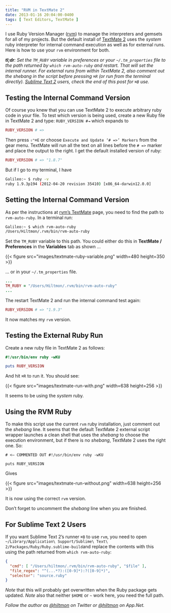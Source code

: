 ```yaml
---
title: "RVM in TextMate 2"
date: 2013-01-16 20:04:00-0400
tags: [ Text Editors, TextMate ]
---
```


I use Ruby Version Manager ([rvm](https://rvm.io)) to manage the interpreters and gemsets for all of my projects. But the default install of [TextMate 2](https://github.com/textmate/textmate) uses the *system* ruby interpreter for internal command execution as well as for external runs. Here is how to use your `rvm` environment for both.

***tl;dr**: Set the `TM_RUBY` variable in preferences or your `~/.tm_properties` file to the path returned by `which rvm-auto-ruby` and restart. That will set the internal runner. For external runs from within TextMate 2, also comment out the shebang in the script before pressing `⌘R` (or run from the terminal directly). [Sublime Text 2](http://www.sublimetext.com/2) users, check the end of this post for `⌘B` use.*

## Testing the Internal Command Version

Of course you knew that you can use TextMate 2 to execute arbitrary ruby code in your file. To test which version is being used, create a new Ruby file in TextMate 2 and type: `RUBY_VERSION #⇥` which expands to 

``` ruby
RUBY_VERSION # =>
```

Then press `⇧⌃⌘E` or choose `Execute and Update ‘# =>’ Markers` from the gear menu. TextMate will run all the text on all lines before the `# =>` marker and place the output to the right. I get the default installed version of ruby:

``` ruby
RUBY_VERSION # => "1.8.7"
```

But if I go to my terminal, I have

``` sh
Galileo:~ $ ruby -v
ruby 1.9.3p194 (2012-04-20 revision 35410) [x86_64-darwin12.0.0]
```

## Setting the Internal Command Version

As per the instructions at [rvm’s TextMate](https://rvm.io/integration/textmate/) page, you need to find the path to `rvm-auto-ruby`. In a terminal run:

``` sh
Galileo:~ $ which rvm-auto-ruby
/Users/Hiltmon/.rvm/bin/rvm-auto-ruby
```

Set the `TM_RUBY` variable to this path. You could either do this in **TextMate / Preferences** in the **Variables** tab as shown ...

{{< figure src="images/textmate-ruby-variable.png" width=480 height=350 >}}

... or in your `~/.tm_properties` file.

``` ruby .tm_properties
...
TM_RUBY = "/Users/Hiltmon/.rvm/bin/rvm-auto-ruby"
...
```

The restart TextMate 2 and run the internal command test again:

``` ruby
RUBY_VERSION # => "1.9.3"
```

It now matches my `rvm` version.

## Testing the External Ruby Run

Create a new ruby file in TextMate 2 as follows:

``` ruby
#!/usr/bin/env ruby -wKU

puts RUBY_VERSION
```

And hit `⌘R` to run it. You should see:

{{< figure src="images/textmate-run-with.png" width=638 height=256 >}}

It seems to be using the *system* ruby.

## Using the RVM Ruby

To make this script use the current `rvm` ruby installation, just comment out the *shebang* line. It seems that the default TextMate 2 external script wrapper launches a clean shell that uses the *shebang* to choose the execution environment, but if there is no *shebang*, TextMate 2 uses the right one. So:

```
# <— COMMENTED OUT #!/usr/bin/env ruby -wKU

puts RUBY_VERSION
```

Gives

{{< figure src="images/textmate-run-without.png" width=638 height=256 >}}

It is now using the correct `rvm` version.

Don’t forget to uncomment the *shebang* line when you are finished.

## For Sublime Text 2 Users

If you want Sublime Text 2’s runner `⌘B` to use `rvm`, you need to open `~/Library/Application\ Support/Sublime\ Text\ 2/Packages/Ruby/Ruby.sublime-build`and replace the contents with this using the path returned from `which rvm-auto-ruby`:

``` json
{
  "cmd": [ "/Users/hiltmon/.rvm/bin/rvm-auto-ruby", "$file" ],
  "file_regex": "^(...*?):([0-9]*):?([0-9]*)",
  "selector": "source.ruby"
}
```

*Note* that this will probably get overwritten when the Ruby package gets updated. *Note* also that neither `$HOME` or `~` work here, you need the full path.

*Follow the author as [@hiltmon](https://twitter.com/hiltmon) on Twitter or [@hiltmon](http://alpha.app.net/hiltmon) on App.Net.*
